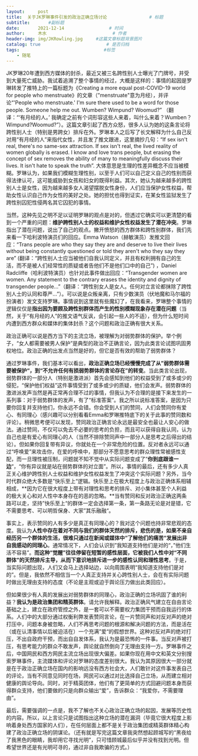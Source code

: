 ```yaml
---
layout:     post                       
title:  关于JK罗琳事件引发的政治正确立场讨论                # 标题
subtitle:       #副标题
date:       2021-12-14                 # 时间
author:     木水                         # 作者
header-img: img/JKRowling.jpg     #这篇文章标题背景图片
catalog: true                         # 是否归档
tags:                                #标签
    - 随笔
---
```

JK罗琳20年遭到西方媒体的封杀，最近又被三名跨性别人士曝光了门牌号，并受到大量死亡威胁。我试着追溯了整个事情的经过，大概是这样的：事情的起因是罗琳转发了推特上的一篇标题为《Creating a more equal post-COVID-19 world for people who menstruate》的文章（”menstruate"意为月经），并评论“'People who menstruate.' I'm sure there used to be a word for those people. Someone help me out. Wumben? Wimpund? Woomud?” （翻译：“‘有月经的人。’ 我确定之前有个词形容这些人来着，叫什么来着？Wumben？Wimpund?Woomud?”）。这篇文章引起了西方众怒，很多人认为她的这条言论将跨性别人士（特别是男跨女）排斥在外。罗琳本人之后写了长文解释为什么自己反对用“有月经的人”来指代女性，并且发了推文跟进，这里摘抄几句：“If sex isn't real, there's no same-sex attraction. If sex isn't real, the lived reality of women globally is erased. I know and love trans people, but erasing the concept of sex removes the ability of many to meaningfully discuss their lives. It isn't hate to speak the truth”. 大体意思是生理的性差异概念不应当被模糊。罗琳认为，如果我们模糊生理性别，以至于人们可以自己定义自己的性别而获得法律认可，这可能威胁到女孩和妇女的既得利益。其次，她认为越来越多的跨性别人士是女性，因为越来越多女人渴望摆脱女性身份，人们应当保护女性权益，帮助女性认识自己作为女性的美好之处。她的担忧也得到证实，在某女性监狱发生了跨性别囚犯性侵两名其它囚犯的事情。

当然，这种先见之明不足以证明罗琳的观点是对的，但透过它确实可以更清楚的看到一个严重的问题：**维护跨性别人士的权益和维护女性权益发生了潜在冲突**。罗琳指出了潜在问题，说出了自己的观点。撇开愤怒的西方群体和跨性别群体，我们先来看一下哈利波特演员们的回应。Emma Watson（赫敏演员）发推文回应：“Trans people are who they say they are and deserve to live their lives without being constantly questioned or told they aren't who they say they are” (翻译：“跨性别人士应当被他们自我认同定义，并且有权利拥有自己的生活，而不是被人们经常性的质疑或者告他们不是他们口中的自己”) ，Daniel Radcliffe（哈利波特演员）也针对此事件做出回应：“Transgender women are women. Any statement to the contrary erases the identity and dignity of transgender people...”（翻译：“跨性别女人是女人。任何对立言论都抹除了跨性别人士的认同和尊严…”）。可以说是众叛亲离，只有少数演员（伏地魔和马尔福的扮演者）发文支持罗琳。事情说到这里就有些魔幻了，在我看来，罗琳整个事情的逻辑仅仅是**指出因为要顾及跨性别群体而产生的性别模糊现象存在潜在问题**（当然，关于“有月经的人”的推文语气反讽，会引起一些人的不适），但为什么短时间内遭到西方群众和媒体的集体封杀？这个问题和政治正确有很大关系。

政治正确可以说是西方当下的主流立场，被理解为对弱势群体的保护。举个例子，“女人都需要被男人保护”是典型的政治不正确言论，因为此类言论试图巩固男权地位。政治正确的出发点当然是好的，但它是否有效的帮助了弱势群体？

通过罗琳事件，我们基本可以看出，**政治正确立场已经慢慢完成了从”弱势群体需要被保护“，到“不允许任何有损弱势群体的言论存在”的转变**。当此类言论出现，弱势群体的一部分人（特别是激进派）首先会感知到他们的权益受到了或多或少的侵犯，“保护他们权益”这件事情受到了或多或少的质疑，他们会发声。弱势群体的激进派发声当然是再正常再合理不过的事情，但我认为不合理的是接下来发生的一系列事：对于弱势群体的发声，有了“标准答案”。我之所以说标准答案，是因为只要你回复并支持他们，你永远不会错。你会受到人们的赞同，人们会赞同你有爱心、有同理心（感兴趣可以分别看看Emma和罗琳推特底下的关于此事的赞同数和评论）。稍微思考便可以发现，赞同政治正确言论永远是最安全也最让人安心的做法。通过赞同，不仅可以免去不必要的思考的负担，而且可以获得自我认同，认为自己也是有爱心有同理心的人（当然不排除赞同声中一部分人是思考之后得出的结论）。但如果你回复带有异议，你就处在一个非常危险的位置。反对者永远可以通过“呼唤爱”来攻击你，在爱的呼唤中，那部分不愿意思考的群众理性常被感性支配，而一旦理性被压制，问题就不知不觉中从实际问题变成了”**你到底跟谁一边**“，“你有异议就是站在弱势群体的对立面”。所以，事情的最后，还有多少人真正关心维护跨性别人士权益和维护女性权益发生了冲突这个实际问题？另外，当今时代群众绝大多数是”快乐至上“逻辑。快乐至上在极大程度上与政治正确体系相辅相成，**因为它在很大程度上带有对理性和思考的排斥、对小集体甚至个人利益的极大关心和对人性中本身存在的恶的忽略。**当有赞同和反对政治正确这两条路可以走，坚持”快乐至上“的群体一定会选择第一条，第一条路无论是对是错，它不需要思考、可以明哲保身、大家”其乐融融“。

事实上，表示赞同的人有多少是真正有同理心的？我对这个问题也持非常悲观的态度。我认为**人性中存在着对不同与我们的群体天然的排斥，悲伤的是，如果不亲自经历另一个群体的生活，很难只通过在新闻或媒体中“了解他们的痛苦“发展出非自我感动的同理心**。通常情况下，人们会认识到”我知道支持他们是对的“，”他们生活不容易”。**而这种“觉醒”往往停留在短暂的感性层面，它被我们人性中对“不同群体”的天然排斥主导，从而下意识地排斥进一步的感性认同和理性思考**。于是，当实际问题出现，人们又会马上选择站边，以向周围表明“我知道支持他们是对的”。但是，我依然不相信当一个人真正支持并关心跨性别人士，会在有实际问题时做出无理由支持的态度（不论是主观或迫于舆论压力做出此类回应）。

但如果很少有人真的发展出对弱势群体的同理心，政治正确的立场巩固了谁的利益？**我认为是政治集团和精英群体**。请允许我解释。政治正确风气建立在自由言论基础之上，建立在政府管控之外，是一套可以不需要权力集团干预而自我运行的体系。人们中的大部分通过权衡利弊发表赞同言论，在一片赞同声和对反对声的绝对打压中，问题本身被忽略，人们不再思考问题的根源和解决问题的方法，而是活在（或在认清事情以后被迫活在）一个充满”爱“的假想世界。这种对反对声的绝对打压，不出自政府干预，而出自自发体系，我认为是最恐怖的一件事。当反对声被打压，有思考能力的群众不敢发声，舆论就自然倒向了无理由支持一方。罗琳事件之后，中国网民和西方网民主流立场出现很大偏差。如果你现在用中文和英文分别搜索罗琳事件，主流媒体和评论对罗琳的态度差别很大。我认为其原因很大一部分就是在于政治正确立场在国内的影响远没有西方社会大，人们敢针对这件事发表自己的评论，当有不同意见同时在场，网民可以通过对比选择自己立场，从而建立相对健康的舆论导向。同时，对于精英团体，他们有了更简单的方式回避问题本身而获得群众支持，他们要做的只是向群众输出“爱”，告诉群众：“我爱你，不需要理由”。

最后，需要强调的一点是，我不了解也不关心政治正确立场的起因，发展等历史性的内容。所以，以上言论只是试图指出这种立场的潜在漏洞（毕竟它很大程度上影响着身处西方国家的人们），在任何层面上都不是关于政治集团或精英群体精心构建了政治正确立场的阴谋论。（还有就是写完这篇文章我突然想起顾城写的“黑夜给了我黑色的眼睛，我却用它寻找光明”，只可惜顾城最后似乎并没有找到光明。但希望世界还是有光明可寻的，通过非自我欺骗的方式。）

